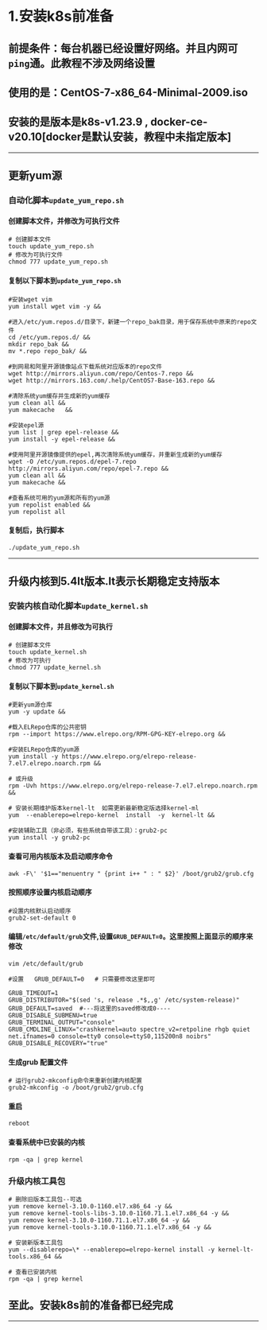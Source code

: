 # 1.安装k8s前准备

## 前提条件：每台机器已经设置好网络。并且内网可`ping`通。此教程不涉及网络设置
## 使用的是：CentOS-7-x86_64-Minimal-2009.iso
## 安装的是版本是k8s-v1.23.9 , docker-ce-v20.10[docker是默认安装，教程中未指定版本]

***

## 更新yum源

### 自动化脚本`update_yum_repo.sh`

#### 创建脚本文件，并修改为可执行文件
```shell
# 创建脚本文件
touch update_yum_repo.sh
# 修改为可执行文件
chmod 777 update_yum_repo.sh
```

#### 复制以下脚本到`update_yum_repo.sh`
```shell
#安装wget vim
yum install wget vim -y &&

#进入/etc/yum.repos.d/目录下，新建一个repo_bak目录，用于保存系统中原来的repo文件
cd /etc/yum.repos.d/ &&
mkdir repo_bak &&
mv *.repo repo_bak/ &&

#到网易和阿里开源镜像站点下载系统对应版本的repo文件
wget http://mirrors.aliyun.com/repo/Centos-7.repo &&
wget http://mirrors.163.com/.help/CentOS7-Base-163.repo &&

#清除系统yum缓存并生成新的yum缓存
yum clean all &&
yum makecache	&&

#安装epel源
yum list | grep epel-release &&
yum install -y epel-release &&

#使用阿里开源镜像提供的epel,再次清除系统yum缓存，并重新生成新的yum缓存
wget -O /etc/yum.repos.d/epel-7.repo http://mirrors.aliyun.com/repo/epel-7.repo &&
yum clean all &&
yum makecache &&

#查看系统可用的yum源和所有的yum源
yum repolist enabled &&
yum repolist all
```

#### 复制后，执行脚本
```shell
./update_yum_repo.sh
```
****

## 升级内核到5.4lt版本.lt表示长期稳定支持版本

### 安装内核自动化脚本`update_kernel.sh`

#### 创建脚本文件，并且修改为可执行
```shell
# 创建脚本文件
touch update_kernel.sh
# 修改为可执行
chmod 777 update_kernel.sh
```

#### 复制以下脚本到`update_kernel.sh`
```shell
#更新yum源仓库
yum -y update &&

#载入ELRepo仓库的公共密钥
rpm --import https://www.elrepo.org/RPM-GPG-KEY-elrepo.org &&

#安装ELRepo仓库的yum源
yum install -y https://www.elrepo.org/elrepo-release-7.el7.elrepo.noarch.rpm &&

# 或升级
rpm -Uvh https://www.elrepo.org/elrepo-release-7.el7.elrepo.noarch.rpm &&

# 安装长期维护版本kernel-lt  如需更新最新稳定版选择kernel-ml
yum  --enablerepo=elrepo-kernel  install  -y  kernel-lt &&

#安装辅助工具（非必须，有些系统自带该工具）：grub2-pc
yum install -y grub2-pc
```

#### 查看可用内核版本及启动顺序命令
```shell
awk -F\' '$1=="menuentry " {print i++ " : " $2}' /boot/grub2/grub.cfg
```

#### 按照顺序设置内核启动顺序
```shell
#设置内核默认启动顺序
grub2-set-default 0
```

#### 编辑`/etc/default/grub`文件,设置`GRUB_DEFAULT=0`。这里按照上面显示的顺序来修改
```shell
vim /etc/default/grub

#设置   GRUB_DEFAULT=0   # 只需要修改这里即可

GRUB_TIMEOUT=1
GRUB_DISTRIBUTOR="$(sed 's, release .*$,,g' /etc/system-release)"
GRUB_DEFAULT=saved  #---将这里的saved修改成0----
GRUB_DISABLE_SUBMENU=true
GRUB_TERMINAL_OUTPUT="console"
GRUB_CMDLINE_LINUX="crashkernel=auto spectre_v2=retpoline rhgb quiet net.ifnames=0 console=tty0 console=ttyS0,115200n8 noibrs"
GRUB_DISABLE_RECOVERY="true"
```

#### 生成grub 配置文件
```shell
# 运行grub2-mkconfig命令来重新创建内核配置
grub2-mkconfig -o /boot/grub2/grub.cfg
```

#### 重启
```shell
reboot
```

#### 查看系统中已安装的内核
```shell
rpm -qa | grep kernel
```

### 升级内核工具包
```shell
# 删除旧版本工具包--可选
yum remove kernel-3.10.0-1160.el7.x86_64 -y &&
yum remove kernel-tools-libs-3.10.0-1160.71.1.el7.x86_64 -y &&
yum remove kernel-3.10.0-1160.71.1.el7.x86_64 -y &&
yum remove kernel-tools-3.10.0-1160.71.1.el7.x86_64 -y &&

# 安装新版本工具包
yum --disablerepo=\* --enablerepo=elrepo-kernel install -y kernel-lt-tools.x86_64 &&

# 查看已安装内核
rpm -qa | grep kernel
```

## 至此。安装k8s前的准备都已经完成

***
